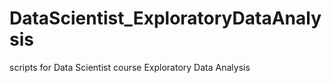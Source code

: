 # DataScientist_ExploratoryDataAnalysis
scripts for Data Scientist course Exploratory Data Analysis
